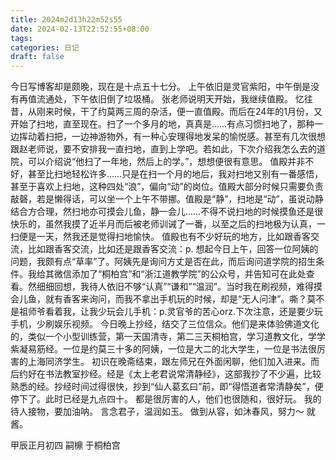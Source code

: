 ```yaml
---
title: 2024m2d13h22m52s55
date: 2024-02-13T22:52:55+08:00
tags: 
categories: 日记
draft: false
---
```

今日写博客却是颇晚，现在是十点五十七分。
上午依旧是灵官紫阳，中午倒是没有再值流通处，下午依旧倒了垃圾桶。
张老师说明天开始，我继续值殿。
忆往昔，从刚来时候，干了约莫两三周的杂活，便一直值殿。而后在24年的1月份，又开始了扫地，直至现在。扫了一个多月的地，真真是……有点习惯扫地了，那种一边挥动着扫把，一边神游物外，有一种心安理得地发呆的愉悦感。甚至有几次很想跟赵老师说，要不安排我一直扫地，直到上学吧。若如此，下次介绍我怎么去的道院，可以介绍说“他扫了一年地，然后上的学。”，想想便很有意思。
值殿并非不好，甚至比扫地轻松许多……只是在扫一个月的地后，我对扫地又别有一番感悟，甚至于喜欢上扫地，这种四处“浪”，偏向“动”的岗位。值殿大部分时候只需要负责敲磬，若是懒得话，可以坐一个上午不带挪。值殿是“静”，扫地是“动”，虽说动静结合方合理，然扫地亦可摸会儿鱼，静一会儿……不得不说扫地的时候摸鱼还是很快乐的，虽然我摸了近半月而后被老师训诫了一番，以至之后的扫地极为认真，一扫便是一天，然我还是觉得扫地愉快。
值殿也有不少好玩的地方，比如跟香客交流，比如跟香客交流，比如还是跟香客交流：p.
想起今日上午，回答一位阿姨的问题，我颇有点“草率”了。阿姨先是询问方丈是否在此，而后询问道学院的招生条件。我给其微信添加了“桐柏宫”和“浙江道教学院”的公众号，并告知可在此处查看。然细细回想，我待人依旧不够“认真”“谦和”“温润”。当时我在刷视频，难得摸会儿鱼，就有香客来询问，而我不拿出手机玩的时候，却是“无人问津”。嘶？莫不是祖师爷看着我，让我少玩会儿手机：p.灵官爷的苦心orz.下次注意，还是要少玩手机，少刷娱乐视频。
今日晚上抄经，结交了三位信众。他们是来体验佛道文化的，类似一个小型训练营，第一天国清寺，第二三天桐柏宫，学习道教文化，学学紫凝易筋经。一位是约莫三十多的阿姨，一位是大二的北大学生，一位是书法很厉害的上海同济学生。
初识在晚斋结束，跟左师兄在外面闲聊，他们加入进来。而后约好在书法教室抄经。经是《太上老君说常清静经》，这部我抄了不少遍，比较熟悉的经。抄经时间过得很快，抄到“仙人葛玄曰”前，即“得悟道者常清静矣”，便停下了。此时已经是九点四十。
都是很厉害的人，他们也很随和，很好玩。
我的待人接物，要加油呐。
言念君子，温润如玉。
做到从容，如沐春风，努力～
就酱。

甲辰正月初四
嗣檙 于桐柏宫